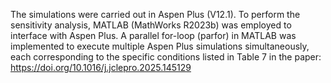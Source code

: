 The simulations were carried out in Aspen Plus (V12.1). 
To perform the sensitivity analysis, MATLAB (MathWorks R2023b) was employed to interface with Aspen Plus. 
A parallel for-loop (parfor) in MATLAB was implemented to execute multiple Aspen Plus simulations simultaneously, 
each corresponding to the specific conditions listed in Table 7 in the paper: https://doi.org/10.1016/j.jclepro.2025.145129
